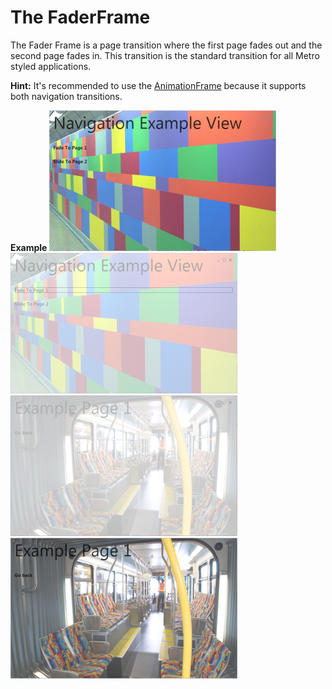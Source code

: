 # The FaderFrame
The Fader Frame is a page transition where the first page fades out and the second page fades in. This transition is the standard transition for all Metro styled applications.

**Hint:**
It's recommended to use the [AnimationFrame](AnimationFrame) because it supports both navigation transitions.

**Example**
![](FaderFrame_fade1.png) ![](FaderFrame_fade2.png) ![](FaderFrame_fade3.png) ![](FaderFrame_fade4.png)